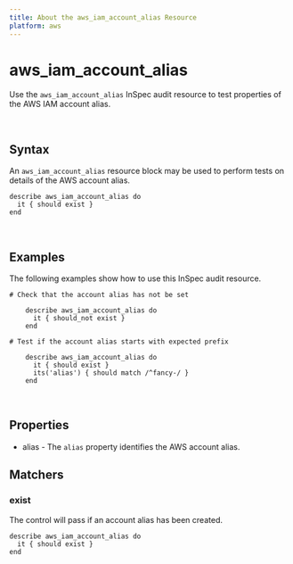 ```yaml
---
title: About the aws_iam_account_alias Resource
platform: aws
---
```


# aws\_iam\_account\_alias

Use the `aws_iam_account_alias` InSpec audit resource to test properties of the AWS IAM account alias.

<br>

## Syntax

An `aws_iam_account_alias` resource block may be used to perform tests on details of the AWS account alias.
   
    describe aws_iam_account_alias do
      it { should exist }
    end

<br>

## Examples

The following examples show how to use this InSpec audit resource.

    # Check that the account alias has not be set
    
        describe aws_iam_account_alias do
          it { should_not exist }
        end

    # Test if the account alias starts with expected prefix
    
        describe aws_iam_account_alias do
          it { should exist }
          its('alias') { should match /^fancy-/ }
        end

<br>

## Properties

* alias - The `alias` property identifies the AWS account alias.

## Matchers

### exist

The control will pass if an account alias has been created.

    describe aws_iam_account_alias do
      it { should exist }
    end